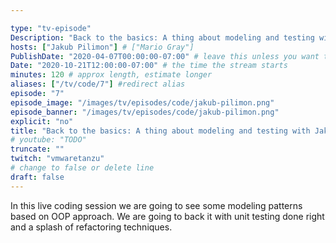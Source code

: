 ```yaml
---

type: "tv-episode"
Description: "Back to the basics: A thing about modeling and testing with Jakub Pilimon"
hosts: ["Jakub Pilimon"] # ["Mario Gray"]
PublishDate: "2020-04-07T00:00:00-07:00" # leave this unless you want to schedule far ahead
Date: "2020-10-21T12:00:00-07:00" # the time the stream starts
minutes: 120 # approx length, estimate longer
aliases: ["/tv/code/7"] #redirect alias
episode: "7"
episode_image: "/images/tv/episodes/code/jakub-pilimon.png"
episode_banner: "/images/tv/episodes/code/jakub-pilimon.png"
explicit: "no"
title: "Back to the basics: A thing about modeling and testing with Jakub Pilimon"
# youtube: "TODO"
truncate: ""
twitch: "vmwaretanzu"
# change to false or delete line
draft: false
---
```


In this live coding session we are going to see some modeling patterns based on OOP approach. We are going to back it with unit testing done right and a splash of refactoring techniques.
